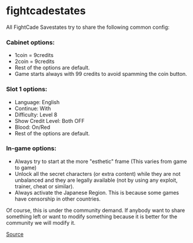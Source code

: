 fightcadestates
===============

All FightCade Savestates try to share the following common config:

### Cabinet options:

* 1coin = 9credits
* 2coin = 9credits
* Rest of the options are default.
* Game starts always with 99 credits to avoid spamming the coin button.

### Slot 1 options:
* Language: English
* Continue: With
* Difficulty: Level 8
* Show Credit Level: Both OFF
* Blood: On/Red
* Rest of the options are default.

### In-game options:

* Always try to start at the more "esthetic" frame (This varies from game to game)
* Unlock all the secret characters (or extra content) while they are not unbalanced and they are legally available (not by using any exploit, trainer, cheat or similar).
* Always activate the Japanese Region. This is because some games have censorship in other countries.

Of course, this is under the community demand. If anybody want to share something left or want to modify something because it is better for the community we will modify it.

[Source](https://github.com/poliva/ggposrv/issues/9#issue-50038254)
